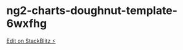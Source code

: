 # ng2-charts-doughnut-template-6wxfhg

[Edit on StackBlitz ⚡️](https://stackblitz.com/edit/ng2-charts-doughnut-template-6wxfhg)